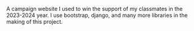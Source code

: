 A campaign website I used to win the support of my classmates in the 2023-2024 year. I use bootstrap, django, and many more libraries in the making of this project. 
